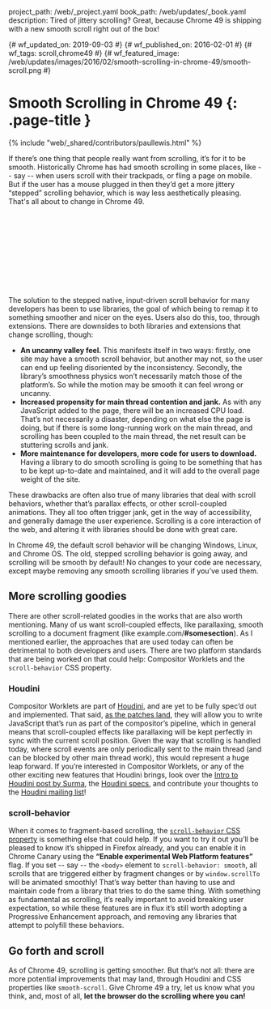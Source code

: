 project_path: /web/_project.yaml
book_path: /web/updates/_book.yaml
description: Tired of jittery scrolling? Great, because Chrome 49 is shipping with a new smooth scroll right out of the box!

{# wf_updated_on: 2019-09-03 #}
{# wf_published_on: 2016-02-01 #}
{# wf_tags: scroll,chrome49 #}
{# wf_featured_image: /web/updates/images/2016/02/smooth-scrolling-in-chrome-49/smooth-scroll.png #}

# Smooth Scrolling in Chrome 49 {: .page-title }

{% include "web/_shared/contributors/paullewis.html" %}



If there’s one thing that people really want from scrolling, it’s for it to be smooth. Historically Chrome has had smooth scrolling in some places, like -- say -- when users scroll with their trackpads, or fling a page on mobile. But if the user has a mouse plugged in then they’d get a more jittery “stepped” scrolling behavior, which is way less aesthetically pleasing. That's all about to change in Chrome 49.

<div class="video-wrapper">
  <iframe class="devsite-embedded-youtube-video" data-video-id="QtpEpXYEbao"
          data-autohide="1" data-showinfo="0" frameborder="0" allowfullscreen>
  </iframe>
</div>

The solution to the stepped native, input-driven scroll behavior for many developers has been to use libraries, the goal of which being to remap it to something smoother and nicer on the eyes. Users also do this, too, through extensions. There are downsides to both libraries and extensions that change scrolling, though:

* **An uncanny valley feel.** This manifests itself in two ways: firstly, one site may have a smooth scroll behavior, but another may not, so the user can end up feeling disoriented by the inconsistency. Secondly, the library’s smoothness physics won’t necessarily match those of the platform’s. So while the motion may be smooth it can feel wrong or uncanny.
* **Increased propensity for main thread contention and jank.** As with any JavaScript added to the page, there will be an increased CPU load. That’s not necessarily a disaster, depending on what else the page is doing, but if there is some long-running work on the main thread, and scrolling has been coupled to the main thread, the net result can be stuttering scrolls and jank.
* **More maintenance for developers, more code for users to download.** Having a library to do smooth scrolling is going to be something that has to be kept up-to-date and maintained, and it will add to the overall page weight of the site.

These drawbacks are often also true of many libraries that deal with scroll behaviors, whether that’s parallax effects, or other scroll-coupled animations. They all too often trigger jank, get in the way of accessibility, and generally damage the user experience. Scrolling is a core interaction of the web, and altering it with libraries should be done with great care.

In Chrome 49, the default scroll behavior will be changing Windows, Linux, and Chrome OS. The old, stepped scrolling behavior is going away, and scrolling will be smooth by default! No changes to your code are necessary, except maybe removing any smooth scrolling libraries if you’ve used them.

## More scrolling goodies

There are other scroll-related goodies in the works that are also worth mentioning. Many of us want scroll-coupled effects, like parallaxing, smooth scrolling to a document fragment (like example.com/**#somesection**). As I mentioned earlier, the approaches that are used today can often be detrimental to both developers and users. There are two platform standards that are being worked on that could help: Compositor Worklets and the `scroll-behavior` CSS property.

### Houdini

Compositor Worklets are part of [Houdini](https://wiki.css-houdini.org/), and are yet to be fully spec’d out and implemented. That said, [as the patches land](http://crbug.com/436952), they will allow you to write JavaScript that’s run as part of the compositor’s pipeline, which in general means that scroll-coupled effects like parallaxing will be kept perfectly in sync with the current scroll position. Given the way that scrolling is handled today, where scroll events are only periodically sent to the main thread (and can be blocked by other main thread work), this would represent a huge leap forward. If you’re interested in Compositor Worklets, or any of the other exciting new features that Houdini brings, look over the [Intro to Houdini post by Surma](https://dassur.ma/things/houdini-intro/), the [Houdini specs](https://drafts.css-houdini.org/), and contribute your thoughts to the [Houdini mailing list](https://lists.w3.org/Archives/Public/public-houdini/)!

### scroll-behavior

When it comes to fragment-based scrolling, the [`scroll-behavior` CSS property](https://developer.mozilla.org/en-US/docs/Web/CSS/scroll-behavior) is something else that could help. If you want to try it out you’ll be pleased to know it’s shipped in Firefox already, and you can enable it in Chrome Canary using the **“Enable experimental Web Platform features”** flag. If you set -- say -- the `<body>` element to `scroll-behavior: smooth`, all scrolls that are triggered either by fragment changes or by `window.scrollTo` will be animated smoothly! That’s way better than having to use and maintain code from a library that tries to do the same thing. With something as fundamental as scrolling, it’s really important to avoid breaking user expectation, so while these features are in flux it’s still worth adopting a Progressive Enhancement approach, and removing any libraries that attempt to polyfill these behaviors.

## Go forth and scroll

As of Chrome 49, scrolling is getting smoother. But that’s not all: there are more potential improvements that may land, through Houdini and CSS properties like `smooth-scroll`. Give Chrome 49 a try, let us know what you think, and, most of all, **let the browser do the scrolling where you can!**





